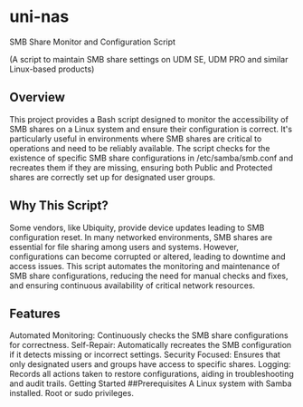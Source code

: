 # uni-nas
SMB Share Monitor and Configuration Script

(A script to maintain SMB share settings on UDM SE, UDM PRO and similar Linux-based products)

## Overview
This project provides a Bash script designed to monitor the accessibility of SMB shares on a Linux system and ensure their configuration is correct. It's particularly useful in environments where SMB shares are critical to operations and need to be reliably available. The script checks for the existence of specific SMB share configurations in /etc/samba/smb.conf and recreates them if they are missing, ensuring both Public and Protected shares are correctly set up for designated user groups.

## Why This Script?
Some vendors, like Ubiquity, provide device updates leading to SMB configuration reset.
In many networked environments, SMB shares are essential for file sharing among users and systems. However, configurations can become corrupted or altered, leading to downtime and access issues. This script automates the monitoring and maintenance of SMB share configurations, reducing the need for manual checks and fixes, and ensuring continuous availability of critical network resources.

## Features
Automated Monitoring: Continuously checks the SMB share configurations for correctness.
Self-Repair: Automatically recreates the SMB configuration if it detects missing or incorrect settings.
Security Focused: Ensures that only designated users and groups have access to specific shares.
Logging: Records all actions taken to restore configurations, aiding in troubleshooting and audit trails.
Getting Started
##Prerequisites
A Linux system with Samba installed.
Root or sudo privileges.
